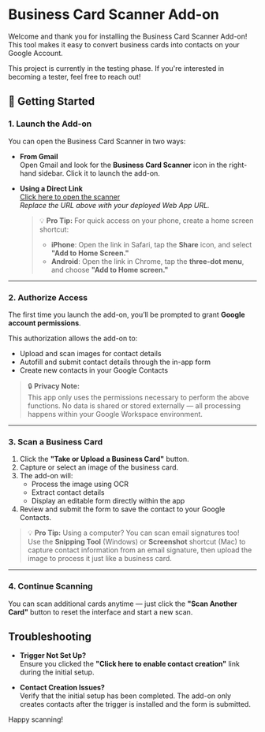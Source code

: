 # Business Card Scanner Add-on

Welcome and thank you for installing the Business Card Scanner Add-on! This tool makes it easy to convert business cards into contacts on your Google Account.

This project is currently in the testing phase. If you're interested in becoming a tester, feel free to reach out!

## 🚀 Getting Started

### 1. Launch the Add-on

You can open the Business Card Scanner in two ways:

- **From Gmail**  
  Open Gmail and look for the **Business Card Scanner** icon in the right-hand sidebar. Click it to launch the add-on.

- **Using a Direct Link**  
  [Click here to open the scanner](https://script.google.com/macros/s/XXXXXXXXXXXX/exec)  
  _Replace the URL above with your deployed Web App URL._

  > 💡 **Pro Tip:** For quick access on your phone, create a home screen shortcut:  
  > - **iPhone**: Open the link in Safari, tap the **Share** icon, and select **"Add to Home Screen."**  
  > - **Android**: Open the link in Chrome, tap the **three-dot menu**, and choose **"Add to Home screen."**

---

### 2. Authorize Access

The first time you launch the add-on, you’ll be prompted to grant **Google account permissions**.

This authorization allows the add-on to:

- Upload and scan images for contact details
- Autofill and submit contact details through the in-app form
- Create new contacts in your Google Contacts

> 🔒 **Privacy Note:**  
> This app only uses the permissions necessary to perform the above functions. No data is shared or stored externally — all processing happens within your Google Workspace environment.

---

### 3. Scan a Business Card

1. Click the **"Take or Upload a Business Card"** button.
2. Capture or select an image of the business card.
3. The add-on will:
   - Process the image using OCR
   - Extract contact details
   - Display an editable form directly within the app
4. Review and submit the form to save the contact to your Google Contacts.

> 💡 **Pro Tip:** Using a computer? You can scan email signatures too!  
> Use the **Snipping Tool** (Windows) or **Screenshot** shortcut (Mac) to capture contact information from an email signature, then upload the image to process it just like a business card.

---

### 4. Continue Scanning

You can scan additional cards anytime — just click the **"Scan Another Card"** button to reset the interface and start a new scan.


## Troubleshooting

- **Trigger Not Set Up?**  
  Ensure you clicked the **"Click here to enable contact creation"** link during the initial setup.

- **Contact Creation Issues?**  
  Verify that the initial setup has been completed. The add-on only creates contacts after the trigger is installed and the form is submitted.


Happy scanning!
